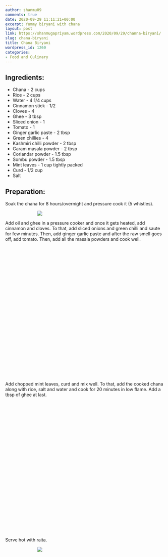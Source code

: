```yaml
---
author: shanmu09
comments: true
date: 2020-09-29 11:11:21+00:00
excerpt: Yummy biryani with chana
layout: post
link: https://shanmugapriyam.wordpress.com/2020/09/29/channa-biryani/
slug: chana-biryani
title: Chana Biryani
wordpress_id: 1260
categories:
- Food and Culinary
---
```

<style>
.square {
    float:left;
    width: 49%;
    border-radius:5%;
    padding-bottom : 40%; /* = width for a 1:1 aspect ratio */
    margin:0.5%;
    background-position:center center;
    background-repeat:no-repeat;
    background-size:cover; /* you change this to "contain" if you don't want the images to be cropped */
}
	
#break {
    clear:both;
}

.img_1{background-image:url('https://shanmugapriyam.files.wordpress.com/2020/09/20200927_111852.jpg');}
.img_2{background-image:url('https://shanmugapriyam.files.wordpress.com/2020/09/20200927_111917.jpg');}
.img_3{background-image:url('https://shanmugapriyam.files.wordpress.com/2020/09/20200927_112648.jpg');}
.img_4{background-image:url('https://shanmugapriyam.files.wordpress.com/2020/09/20200927_112805.jpg');}
.img_5{background-image:url('https://shanmugapriyam.files.wordpress.com/2020/09/20200927_112913.jpg');}
.img_6{background-image:url('https://shanmugapriyam.files.wordpress.com/2020/09/20200927_112943.jpg');}
.img_7{background-image:url('https://shanmugapriyam.files.wordpress.com/2020/09/20200927_113018.jpg');}
.img_8{background-image:url('https://shanmugapriyam.files.wordpress.com/2020/09/20200927_121800.jpg');}



.resize_fit_center {
    max-width:60%;
    max-height:60%;
    vertical-align: middle;
    display: block;
    margin-left: auto;
    margin-right: auto;
    border-radius:5%;
}

.center {
  margin: auto;
  width: 60%;
}
</style>




## Ingredients:







  * Chana - 2 cups
  * Rice - 2 cups
  * Water - 4 1/4 cups
  * Cinnamon  stick - 1/2
  * Cloves - 4
  * Ghee - 3 tbsp
  * Sliced onion - 1
  * Tomato - 1
  * Ginger garlic paste - 2 tbsp
  * Green chillies - 4
  * Kashmiri chilli powder - 2 tbsp
  * Garam masala powder - 2 tbsp
  * Coriandar powder - 1.5 tbsp
  * Sombu powder - 1.5 tbsp
  * Mint leaves - 1 cup tightly packed
  * Curd - 1/2 cup
  * Salt






## Preparation:







Soak the chana for 8 hours/overnight and pressure cook it (5 whistles).




<div>
	<img src="https://shanmugapriyam.files.wordpress.com/2020/09/00000img_00000_burst20200927101302678_cover.jpg?w=768"  class="resize_fit_center"/>
</div>
<p/>






Add oil and ghee in a pressure cooker and once it gets heated, add cinnamon and cloves. To that, add sliced onions and green chilli and saute for few minutes. Then, add ginger garlic paste and after the raw smell goes off, add tomato. Then, add all the masala powders and cook well. 







<div class="square img_1">
</div>
<div class="square img_2">
</div>
<div class="square img_3">
</div>
<div class="square img_4">
</div>
<div id="break"> </div>
<p/>






Add chopped mint leaves, curd and mix well. To that, add the cooked chana along with rice, salt and water and cook for 20 minutes in low flame. Add a tbsp of ghee at last.







<div class="square img_5">
</div>
<div class="square img_6">
</div>
<div class="square img_7">
</div>
<div class="square img_8">
</div>
<div id="break"> </div>
<p/>








Serve hot with raita.




<div>
	<img src="https://shanmugapriyam.files.wordpress.com/2020/09/00000img_00000_burst20200927141300353_cover.jpg?w=936"  class="resize_fit_center"/>
</div>
<p/>








